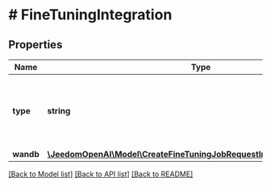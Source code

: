 # # FineTuningIntegration

## Properties

Name | Type | Description | Notes
------------ | ------------- | ------------- | -------------
**type** | **string** | The type of the integration being enabled for the fine-tuning job |
**wandb** | [**\JeedomOpenAI\Model\CreateFineTuningJobRequestIntegrationsInnerWandb**](CreateFineTuningJobRequestIntegrationsInnerWandb.md) |  |

[[Back to Model list]](../../README.md#models) [[Back to API list]](../../README.md#endpoints) [[Back to README]](../../README.md)
